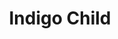 ---
pid: FS6
title: Indigo Child
location_transcription: Colombus Blvd
zipcode: '19138'
outside_phl: 
neighborhood: West Oak Lane
age: '36'
age_range: 30-39
instagram: 
image_file_name: FS_6.jpg
proposal_transcription: Native American Chief with child
topic: Native Americans,Unity,Youth
topic_summary: 0, 0, 0
type: Other No Form
keywords_other: 
credit: Renee Newman
image_labels: Native American chief and child sitting on a rock
twitter: 
facebook: 
permalink: "/monuments/fs6/"
layout: item-page
---